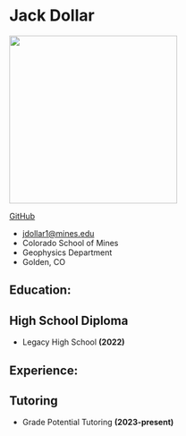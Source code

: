 # Jack Dollar

<img src="/c/Users/jackc/Downloads/Professional Picture.png" width=300>

[GitHub](https://github.com/JDollar18)

* jdollar1@mines.edu
* Colorado School of Mines
* Geophysics Department
* Golden, CO

## Education:
## High School Diploma
* Legacy High School **(2022)**

## Experience:
## Tutoring
* Grade Potential Tutoring **(2023-present)**
